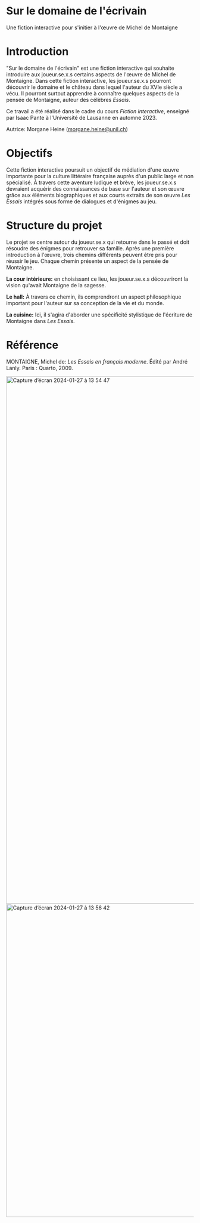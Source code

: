 # Sur le domaine de l'écrivain
Une fiction interactive pour s'initier à l'œuvre de Michel de Montaigne

# Introduction
"Sur le domaine de l'écrivain" est une fiction interactive qui souhaite introduire aux joueur.se.x.s certains aspects de l'œuvre de Michel de Montaigne. Dans cette fiction interactive, les joueur.se.x.s pourront découvrir le domaine et le château dans lequel l'auteur du XVIe siècle a vécu. Il pourront surtout apprendre à connaître quelques aspects de la pensée de Montaigne, auteur des célèbres _Essais_.

Ce travail a été réalisé dans le cadre du cours _Fiction interactive_, enseigné par Isaac Pante à l'Université de Lausanne en automne 2023.

Autrice: Morgane Heine (morgane.heine@unil.ch)

# Objectifs
Cette fiction interactive poursuit un objectif de médiation d'une œuvre importante pour la culture littéraire française auprès d'un public large et non spécialisé. À travers cette aventure ludique et brève, les joueur.se.x.s devraient acquérir des connaissances de base sur l'auteur et son œuvre grâce aux éléments biographiques et aux courts extraits de son œuvre _Les Essais_ intégrés sous forme de dialogues et d'énigmes au jeu.

# Structure du projet
Le projet se centre autour du joueur.se.x qui retourne dans le passé et doit résoudre des énigmes pour retrouver sa famille. Après une première introduction à l'œuvre, trois chemins différents peuvent être pris pour réussir le jeu. Chaque chemin présente un aspect de la pensée de Montaigne.  

**La cour intérieure:** en choisissant ce lieu, les joueur.se.x.s découvriront la vision qu'avait Montaigne de la sagesse.

**Le hall:** À travers ce chemin, ils comprendront un aspect philosophique important pour l'auteur sur sa conception de la vie et du monde.

**La cuisine:** Ici, il s'agira d'aborder une spécificité stylistique de l'écriture de Montaigne dans _Les Essais_.

# Référence
MONTAIGNE, Michel de: _Les Essais en français moderne_. Édité par André Lanly. Paris : Quarto, 2009.

<img width="1416" alt="Capture d’écran 2024-01-27 à 13 54 47" src="https://github.com/Morganeheine/Ledomainedel-crivain/assets/157886110/e0ae8b75-4b6a-45b5-b31b-8dccdc04b1d3"><img width="841" alt="Capture d’écran 2024-01-27 à 13 56 42" src="https://github.com/Morganeheine/Ledomainedel-crivain/assets/157886110/aaa226f7-23f0-41a5-996e-cd78ddfd87a7">

